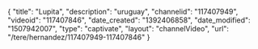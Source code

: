 {
    "title": "Lupita",
    "description": "uruguay",
    "channelid": "117407949",
    "videoid": "117407846",
    "date_created": "1392406858",
    "date_modified": "1507942007",
    "type": "captivate",
    "layout": "channelVideo",
    "url": "\/tere\/hernandez\/117407949-117407846"
}